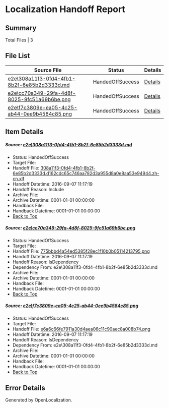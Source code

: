 # <a name='report-top'></a> Localization Handoff Report

## Summary
 Total Files | 3

## File List
 Source File | Status | Details 
 ----------- | ------ | ------- 
 [e2e\308a11f3-0fd4-4fb1-8b2f-6e85b2d3333d.md](https://github.com/OpenLocalizationTestOrg/ol-test0/blob/330a7200ddd9e0c1532753395af3acfe761661ef/e2e/308a11f3-0fd4-4fb1-8b2f-6e85b2d3333d.md) | HandedOffSuccess | [Details](#8ec33cd69b4bfcd9a39d53c98860aa7e95ac59011)
 [e2e\cc70a349-29fa-4d8f-8025-9fc51a69b6be.png](https://github.com/OpenLocalizationTestOrg/ol-test0/blob/330a7200ddd9e0c1532753395af3acfe761661ef/e2e/cc70a349-29fa-4d8f-8025-9fc51a69b6be.png) | HandedOffSuccess | [Details](#775bbbd4a54ed5385f28ec1f10b0b051142137952)
 [e2e\f7c3809e-ea05-4c25-ab44-0ee9b4584c85.png](https://github.com/OpenLocalizationTestOrg/ol-test0/blob/330a7200ddd9e0c1532753395af3acfe761661ef/e2e/f7c3809e-ea05-4c25-ab44-0ee9b4584c85.png) | HandedOffSuccess | [Details](#e6a6c66fe7911a30d4aea06c11c90aec8a008b743)

## Item Details
##### <a name='8ec33cd69b4bfcd9a39d53c98860aa7e95ac59011'></a> Source: [e2e\308a11f3-0fd4-4fb1-8b2f-6e85b2d3333d.md](https://github.com/OpenLocalizationTestOrg/ol-test0/blob/330a7200ddd9e0c1532753395af3acfe761661ef/e2e/308a11f3-0fd4-4fb1-8b2f-6e85b2d3333d.md)
* Status: HandedOffSuccess
* Target File: 
* Handoff File: [308a11f3-0fd4-4fb1-8b2f-6e85b2d3333d.d162cdc65c746aa782d3a955d8a0e8aa53e94944.zh-cn.xlf](https://github.com/OpenLocalizationTestOrg/ol-test0-handoff/blob/d823adf20e0a21a406a9ea2d2f18eff35fb50650/ol-handoff/OpenLocalizationTestOrg/ol-test0-zhcn/yuwzho/ht/308a11f3-0fd4-4fb1-8b2f-6e85b2d3333d.d162cdc65c746aa782d3a955d8a0e8aa53e94944.zh-cn.xlf)
* Handoff Datetime: 2016-09-07 11:17:19
* Handoff Reason: Include
* Archive File: 
* Archive Datetime: 0001-01-01 00:00:00
* Handback File: 
* Handback Datetime: 0001-01-01 00:00:00
* [Back to Top](#report-top)

##### <a name='775bbbd4a54ed5385f28ec1f10b0b051142137952'></a> Source: [e2e\cc70a349-29fa-4d8f-8025-9fc51a69b6be.png](https://github.com/OpenLocalizationTestOrg/ol-test0/blob/330a7200ddd9e0c1532753395af3acfe761661ef/e2e/cc70a349-29fa-4d8f-8025-9fc51a69b6be.png)
* Status: HandedOffSuccess
* Target File: 
* Handoff File: [775bbbd4a54ed5385f28ec1f10b0b05114213795.png](https://github.com/OpenLocalizationTestOrg/ol-test0-handoff/blob/d823adf20e0a21a406a9ea2d2f18eff35fb50650/ol-handoff/OpenLocalizationTestOrg/ol-test0-zhcn/yuwzho/ht/775bbbd4a54ed5385f28ec1f10b0b05114213795.png)
* Handoff Datetime: 2016-09-07 11:17:19
* Handoff Reason: IsDependency
* Dependency From: e2e\308a11f3-0fd4-4fb1-8b2f-6e85b2d3333d.md
* Archive File: 
* Archive Datetime: 0001-01-01 00:00:00
* Handback File: 
* Handback Datetime: 0001-01-01 00:00:00
* [Back to Top](#report-top)

##### <a name='e6a6c66fe7911a30d4aea06c11c90aec8a008b743'></a> Source: [e2e\f7c3809e-ea05-4c25-ab44-0ee9b4584c85.png](https://github.com/OpenLocalizationTestOrg/ol-test0/blob/330a7200ddd9e0c1532753395af3acfe761661ef/e2e/f7c3809e-ea05-4c25-ab44-0ee9b4584c85.png)
* Status: HandedOffSuccess
* Target File: 
* Handoff File: [e6a6c66fe7911a30d4aea06c11c90aec8a008b74.png](https://github.com/OpenLocalizationTestOrg/ol-test0-handoff/blob/d823adf20e0a21a406a9ea2d2f18eff35fb50650/ol-handoff/OpenLocalizationTestOrg/ol-test0-zhcn/yuwzho/ht/e6a6c66fe7911a30d4aea06c11c90aec8a008b74.png)
* Handoff Datetime: 2016-09-07 11:17:19
* Handoff Reason: IsDependency
* Dependency From: e2e\308a11f3-0fd4-4fb1-8b2f-6e85b2d3333d.md
* Archive File: 
* Archive Datetime: 0001-01-01 00:00:00
* Handback File: 
* Handback Datetime: 0001-01-01 00:00:00
* [Back to Top](#report-top)


## Error Details

Generated by OpenLocalization.
